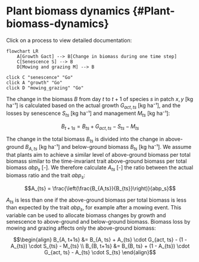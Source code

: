 
# Plant biomass dynamics {#Plant-biomass-dynamics}

Click on a process to view detailed documentation:

```mermaid
flowchart LR
    A[Growth Gact] --> B[Change in biomass during one time step]
    C[Senescence S] --> B
    D[Mowing and grazing M] --> B

click C "senescence" "Go"
click A "growth" "Go"
click D "mowing_grazing" "Go"
```


The change in the biomass $B$ from day $t$ to $t+1$ of species $s$ in patch $x,y$ [kg ha⁻¹] is calculated based on the actual growth $G_{act, ts}$ [kg ha⁻¹], and the losses by senescence $S_{ts}$ [kg ha⁻¹] and management $M_{ts}$ [kg ha⁻¹]: 

$$B_{t+1s} = B_{ts} + G_{act, ts} - S_{ts} - M_{ts}$$

The change in the total biomass $B_{ts}$ is divided into the change in above-ground $B_{A,ts}$ [kg ha⁻¹] and below-ground biomass $B_{ts}$ [kg ha⁻¹]. We assume that plants aim to achieve a similar level of above-ground biomass per total biomass similar to the time-invariant trait above-ground biomass per total biomass $abp_s$ [-]. We therefore calculate $A_{ts}$ [-] the ratio between the actual biomass ratio and the trait $abp_s$:

$$A_{ts} = \frac{\left(\frac{B_{A,ts}}{B_{ts}}\right)}{abp_s}$$

$A_{ts}$ is less than one if the above-ground biomass per total biomass is less than expected by the trait $abp_s$, for example after a mowing event. This variable can be used to allocate biomass changes by growth and senescence to above-ground and below-ground biomass. Biomass loss by mowing and grazing affects only the above-ground biomass:

$$\begin{align}
    B_{A, t+1s} &= B_{A, ts} + A_{ts} \cdot G_{act, ts} -  (1 - A_{ts}) \cdot S_{ts} - M_{ts} \\
    B_{B, t+1s} &= B_{B, ts} + (1 - A_{ts}) \cdot G_{act, ts} - A_{ts} \cdot S_{ts} 
\end{align}$$
